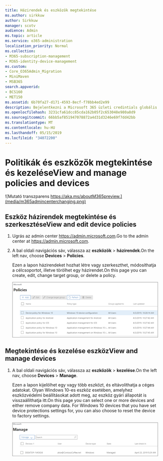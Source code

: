 ```yaml
---
title: Házirendek és eszközök megtekintése
ms.author: sirkkuw
author: Sirkkuw
manager: scotv
audience: Admin
ms.topic: article
ms.service: o365-administration
localization_priority: Normal
ms.collection:
- M365-subscription-management
- M365-identity-device-management
ms.custom:
- Core_O365Admin_Migration
- MiniMaven
- MSB365
search.appverid:
- BCS160
- MET150
ms.assetid: 6b70fa27-d171-4593-8ecf-f78bb4ed2e99
description: Bejelentkezni a Microsoft 365 üzleti credintials globális felügyeleti eszköz politikák és tevékenységek megtekintéséhez.
ms.openlocfilehash: 3231cfa61dcc85cda162b05f2c653048e980a8d9
ms.sourcegitcommit: 66bb5af851947078872a4d31d3246e69f7dd42bb
ms.translationtype: MT
ms.contentlocale: hu-HU
ms.lasthandoff: 05/15/2019
ms.locfileid: "34072200"
---
```

# <a name="view-and-manage-policies-and-devices"></a><span data-ttu-id="1a231-103">Politikák és eszközök megtekintése és kezelése</span><span class="sxs-lookup"><span data-stu-id="1a231-103">View and manage policies and devices</span></span>

![Mutató transzparens https://aka.ms/aboutM365preview.](media/m365admincenterchanging.png)

## <a name="view-and-edit-device-policies"></a><span data-ttu-id="1a231-105">Eszköz házirendek megtekintése és szerkesztése</span><span class="sxs-lookup"><span data-stu-id="1a231-105">View and edit device policies</span></span>

1.  <span data-ttu-id="1a231-106">Ugrás az admin center <a href="https://go.microsoft.com/fwlink/p/?linkid=837890" target="_blank">https://admin.microsoft.com</a>.</span><span class="sxs-lookup"><span data-stu-id="1a231-106">Go to the admin center at <a href="https://go.microsoft.com/fwlink/p/?linkid=837890" target="_blank">https://admin.microsoft.com</a>.</span></span>
2. <span data-ttu-id="1a231-107">A bal oldali navigációs sáv, válassza az **eszközök** \> **házirendek**.</span><span class="sxs-lookup"><span data-stu-id="1a231-107">On the left nav, choose **Devices** \> **Policies**.</span></span>

    <span data-ttu-id="1a231-108">Ezen a lapon házirendeket hozhat létre vagy szerkeszthet, módosíthatja a célcsoportot, illetve törölhet egy házirendet.</span><span class="sxs-lookup"><span data-stu-id="1a231-108">On this page you can create, edit, change target group, or delete a policy.</span></span>

    ![Screenshot of the Policies page](media/devicepolicies.png)
  
## <a name="view-and-manage-devices"></a><span data-ttu-id="1a231-110">Megtekintése és kezelése eszköz</span><span class="sxs-lookup"><span data-stu-id="1a231-110">View and manage devices</span></span>


1. <span data-ttu-id="1a231-111">A bal oldali navigációs sáv, válassza az **eszközök** \> **kezelése**.</span><span class="sxs-lookup"><span data-stu-id="1a231-111">On the left nav, choose **Devices** \> **Manage**.</span></span> 
    
    <span data-ttu-id="1a231-p101">Ezen a lapon kijelölhet egy vagy több eszközt, és eltávolíthatja a céges adatokat. Olyan Windows 10-es eszköz esetében, amelyhez eszközvédelmi beállításokat adott meg, az eszköz gyári állapotát is visszaállíthatja itt.</span><span class="sxs-lookup"><span data-stu-id="1a231-p101">On this page you can select one or more devices and either remove company data. For Windows 10 devices that you have set device protections settings for, you can also choose to reset the device to factory settings.</span></span>
  
   ![Eszközök lap kezelése](media/devicesmanage.png)

